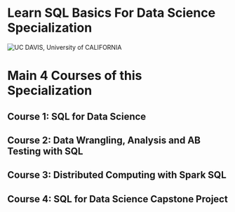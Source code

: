 # Learn SQL Basics For Data Science Specialization

![UC DAVIS, University of CALIFORNIA](https://d3njjcbhbojbot.cloudfront.net/api/utilities/v1/imageproxy/https://s3.amazonaws.com/coursera_assets/xdp/ucdavis.svg?auto=format%2Ccompress&dpr=1&h=70)

# Main 4 Courses of this Specialization 

## Course 1: SQL for Data Science

## Course 2: Data Wrangling, Analysis and AB Testing with SQL

## Course 3: Distributed Computing with Spark SQL

## Course 4: SQL for Data Science Capstone Project
